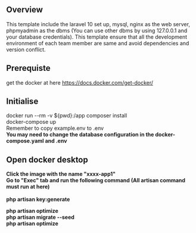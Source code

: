 ## Overview
This template include the laravel 10 set up, mysql, nginx as the web server, phpmyadmin as the dbms (You can use other dbms by using 127.0.0.1 and your database credentials).
This template ensure that all the development environment of each team member are same and avoid dependencies and version conflict. 

## Prerequiste
get the docker at here https://docs.docker.com/get-docker/

## Initialise
docker run --rm -v ${pwd}:/app composer install
<br>
docker-compose up
<br>
Remember to copy example.env to .env
<br>
<b>You may need to change the database configuration in the docker-compose.yaml and .env<b>

## Open docker desktop
Click the image with the name "xxxx-app1"
<br>
Go to "Exec" tab and run the following command (All artisan command must run at here)
<br><br>
php artisan key:generate<br>

php artisan optimize <br>
php artisan migrate --seed <br>
php artisan optimize